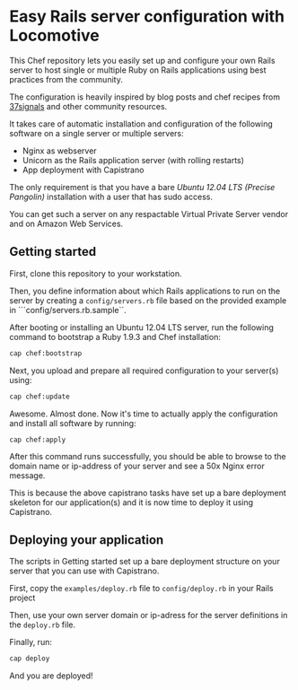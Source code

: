 Easy Rails server configuration with Locomotive
===============================================

This Chef repository lets you easily set up and configure your own Rails server
to host single or multiple Ruby on Rails applications using best
practices from the community.

The configuration is heavily inspired by blog posts and chef recipes
from [37signals](http://37signals.com) and other community resources.

It takes care of automatic installation and configuration of
the following software on a single server or multiple servers:

* Nginx as webserver
* Unicorn as the Rails application server (with rolling restarts)
* App deployment with Capistrano

The only requirement is that you have a bare *Ubuntu 12.04 LTS (Precise Pangolin)*
installation with a user that has sudo access. 

You can get such a server on any respactable Virtual Private Server vendor 
and on Amazon Web Services.

## Getting started

First, clone this repository to your workstation.

Then, you define information about which Rails applications to run on
the server by creating a ```config/servers.rb``` file based on the provided
example in ```config/servers.rb.sample``.

After booting or installing an Ubuntu 12.04 LTS server, run the following
command to bootstrap a Ruby 1.9.3 and Chef installation:

```sh
cap chef:bootstrap
```

Next, you upload and prepare all required configuration to your server(s) using:

```sh
cap chef:update
```

Awesome. Almost done. Now it's time to actually apply
the configuration and install all software by running:

```
cap chef:apply
```

After this command runs successfully, you should be able to browse to the
domain name or ip-address of your server and see a 50x Nginx error message.

This is because the above capistrano tasks have set up a bare deployment
skeleton for our application(s) and it is now time to deploy it using
Capistrano.

## Deploying your application

The scripts in Getting started set up a bare deployment structure on your
server that you can use with Capistrano.

First, copy the ```examples/deploy.rb``` file to ```config/deploy.rb``` in your
Rails project

Then, use your own server domain or ip-adress for the server definitions in the
```deploy.rb``` file.

Finally, run:

```sh
cap deploy
```

And you are deployed!